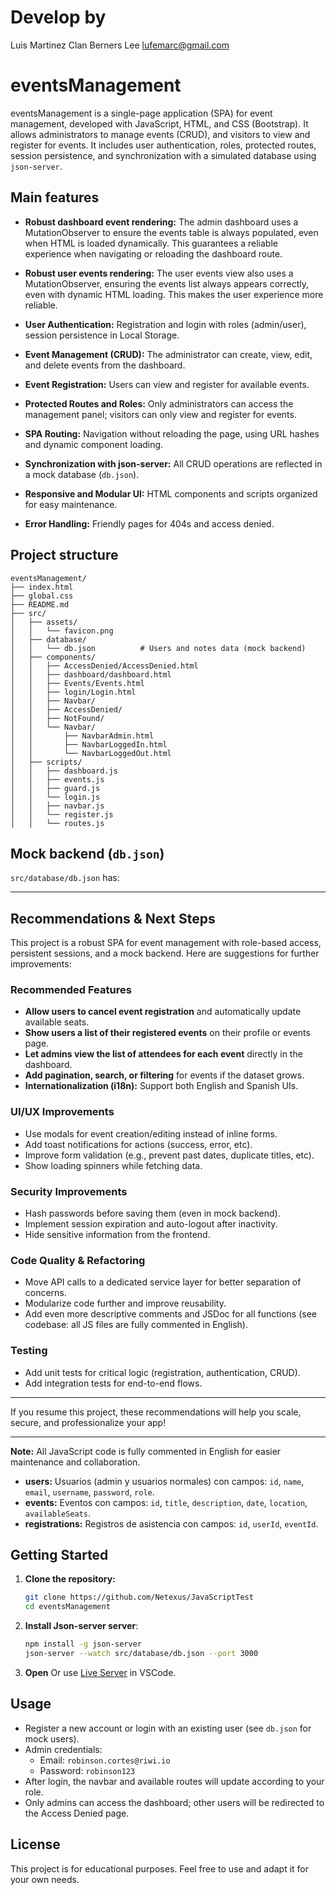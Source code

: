 # Develop by
Luis Martinez
Clan Berners Lee
lufemarc@gmail.com

# eventsManagement

eventsManagement is a single-page application (SPA) for event management, developed with JavaScript, HTML, and CSS (Bootstrap). It allows administrators to manage events (CRUD), and visitors to view and register for events. It includes user authentication, roles, protected routes, session persistence, and synchronization with a simulated database using `json-server`.

## Main features

- **Robust dashboard event rendering:** The admin dashboard uses a MutationObserver to ensure the events table is always populated, even when HTML is loaded dynamically. This guarantees a reliable experience when navigating or reloading the dashboard route.
- **Robust user events rendering:** The user events view also uses a MutationObserver, ensuring the events list always appears correctly, even with dynamic HTML loading. This makes the user experience more reliable.

- **User Authentication:** Registration and login with roles (admin/user), session persistence in Local Storage.
- **Event Management (CRUD):** The administrator can create, view, edit, and delete events from the dashboard.
- **Event Registration:** Users can view and register for available events.
- **Protected Routes and Roles:** Only administrators can access the management panel; visitors can only view and register for events.
- **SPA Routing:** Navigation without reloading the page, using URL hashes and dynamic component loading.
- **Synchronization with json-server:** All CRUD operations are reflected in a mock database (`db.json`).
- **Responsive and Modular UI:** HTML components and scripts organized for easy maintenance.
- **Error Handling:** Friendly pages for 404s and access denied.

## Project structure

```
eventsManagement/
├── index.html
├── global.css
├── README.md
├── src/
│   ├── assets/
│   │   └── favicon.png
│   ├── database/
│   │   └── db.json          # Users and notes data (mock backend)
│   ├── components/
│   │   ├── AccessDenied/AccessDenied.html
│   │   ├── dashboard/dashboard.html
│   │   ├── Events/Events.html
│   │   ├── login/Login.html
│   │   ├── Navbar/
│   │   ├── AccessDenied/
│   │   ├── NotFound/
│   │   └── Navbar/
│   │       ├── NavbarAdmin.html
│   │       ├── NavbarLoggedIn.html
│   │       └── NavbarLoggedOut.html
│   ├── scripts/
│   │   ├── dashboard.js
│   │   ├── events.js
│   │   ├── guard.js
│   │   └── login.js
│   │   ├── navbar.js
│   │   └── register.js
│   │   └── routes.js

```

## Mock backend (`db.json`)

`src/database/db.json` has:

---

## Recommendations & Next Steps

This project is a robust SPA for event management with role-based access, persistent sessions, and a mock backend. Here are suggestions for further improvements:

### Recommended Features

- **Allow users to cancel event registration** and automatically update available seats.
- **Show users a list of their registered events** on their profile or events page.
- **Let admins view the list of attendees for each event** directly in the dashboard.
- **Add pagination, search, or filtering** for events if the dataset grows.
- **Internationalization (i18n):** Support both English and Spanish UIs.

### UI/UX Improvements

- Use modals for event creation/editing instead of inline forms.
- Add toast notifications for actions (success, error, etc).
- Improve form validation (e.g., prevent past dates, duplicate titles, etc).
- Show loading spinners while fetching data.

### Security Improvements

- Hash passwords before saving them (even in mock backend).
- Implement session expiration and auto-logout after inactivity.
- Hide sensitive information from the frontend.

### Code Quality & Refactoring

- Move API calls to a dedicated service layer for better separation of concerns.
- Modularize code further and improve reusability.
- Add even more descriptive comments and JSDoc for all functions (see codebase: all JS files are fully commented in English).

### Testing

- Add unit tests for critical logic (registration, authentication, CRUD).
- Add integration tests for end-to-end flows.

---

If you resume this project, these recommendations will help you scale, secure, and professionalize your app!

---

**Note:** All JavaScript code is fully commented in English for easier maintenance and collaboration.

- **users:** Usuarios (admin y usuarios normales) con campos: `id`, `name`, `email`, `username`, `password`, `role`.
- **events:** Eventos con campos: `id`, `title`, `description`, `date`, `location`, `availableSeats`.
- **registrations:** Registros de asistencia con campos: `id`, `userId`, `eventId`.

## Getting Started

1. **Clone the repository:**
   ```bash
   git clone https://github.com/Netexus/JavaScriptTest
   cd eventsManagement
   ```
2. **Install Json-server server**:
   ```bash
   npm install -g json-server
   json-server --watch src/database/db.json --port 3000
   ```
3. **Open** Or use [Live Server](https://marketplace.visualstudio.com/items?itemName=ritwickdey.LiveServer) in VSCode.

## Usage

- Register a new account or login with an existing user (see `db.json` for mock users).
- Admin credentials:
  - Email: `robinson.cortes@riwi.io`
  - Password: `robinson123`
- After login, the navbar and available routes will update according to your role.
- Only admins can access the dashboard; other users will be redirected to the Access Denied page.

## License

This project is for educational purposes. Feel free to use and adapt it for your own needs.
